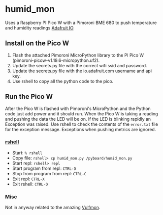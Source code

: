 # humid_mon
Uses a Raspberry PI Pico W with a Pimoroni BME 680 to push temperature and 
humidity readings [Adafruit IO](io.adafruit.com)

## Install on the Pico W
1. Flash the attached Pimoroni MicroPython library to the PI Pico W (pimoroni-picow-v1.19.6-micropython.uf2).
2. Update the secrets.py file with the correct wifi ssid and password.
3. Update the secrets.py file with the io.adafruit.com username and api key.
4. Use rshell to copy all the python code to the pico.


## Run the Pico W
After the Pico W is flashed with Pimoroni's MicroPython and the Python code just 
add power and it should run. When the Pico W is taking a reading and pushing
the data the LED will be on. If the LED is blinking rapidly an Exception was
raised. Use rshell to check the contents of the `error.txt` file for the 
exception message. Exceptions when pushing metrics are ignored.


### [rshell](https://pypi.org/project/rshell/)
* Start: `% rshell`
* Copy file: `rshell> cp humid_mon.py /pyboard/humid_mon.py`
* Start repl: `rshell> repl`
* Start program from repl: `CTRL-D`
* Stop from program from repl: `CTRL-C`
* Exit repl: `CTRL-X`
* Exit rshell: `CTRL-D`


### Misc
Not in anyway related to the amazing [Vulfmon](https://www.youtube.com/watch?v=0k2dGhF6yVk).
